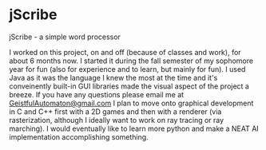 # jScribe
jScribe - a simple word processor

I worked on this project, on and off (because of classes and work), for about 6 months now. I started it during the fall semester of my sophomore year for fun (also for experience and to learn, but mainly for fun). I used Java as it was the language I knew the most at the time and it's conveinently built-in GUI libraries made the visual aspect of the project a breeze.
If you have any questions please email me at GeistfulAutomaton@gmail.com
I plan to move onto graphical development in C and C++ first with a 2D games and then with a renderer (via rasterization, although I ideally want to work on ray tracing or ray marching). I would eventually like to learn more python and make a NEAT AI implementation accomplishing something.
